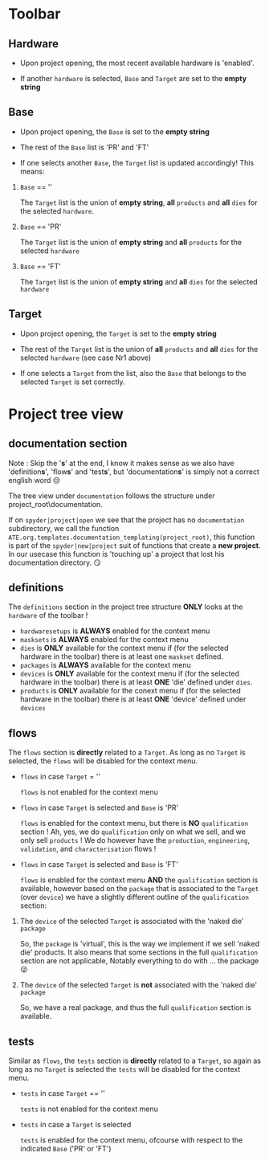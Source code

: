 # Toolbar

## Hardware

- Upon project opening, the most recent available hardware is 'enabled'.

- If another `hardware` is selected, `Base` and `Target` are set to the **empty string**

## Base

- Upon project opening, the `Base` is set to the **empty string**

- The rest of the `Base` list is 'PR' and 'FT'

- If one selects another `Base`, the `Target` list is updated accordingly! This means:

1. `Base` == ''

    The `Target` list is the union of **empty string**, **all** `products` and **all** `dies` for the selected `hardware`.

2. `Base` == 'PR'

    The `Target` list is the union of **empty string** and **all** `products` for the selected `hardware`

3. `Base` == 'FT'

    The `Target` list is the union of **empty string** and **all** `dies` for the selected `hardware`

## Target

- Upon project opening, the `Target` is set to the **empty string**

- The rest of the `Target` list is the union of **all** `products` and **all** `dies` for the selected `hardware` (see case Nr1 above)

- If one selects a `Target` from the list, also the `Base` that belongs to the selected `Target` is set correctly.

# Project tree view

## documentation section

Note : Skip the '**s**' at the end, I know it makes sense as we also have 'definition**s**', 'flow**s**' and 'test**s**', but 'documentation**s**' is simply not a correct english word :unamused:

The tree view under `documentation` follows the structure under project_root\documentation.

If on `spyder|project|open` we see that the project has no `documentation` subdirectory, we call the function `ATE.org.templates.documentation_templating(project_root)`, 
this function is part of the `spyder|new|project` suit of functions that create a **new project**.
In our usecase this function is 'touching up' a project that lost his documentation directory. :smirk:

## definitions

The `definitions` section in the project tree structure **ONLY** looks at the `hardware` of the toolbar !

- `hardwaresetups` is **ALWAYS** enabled for the context menu 
- `masksets` is **ALWAYS** enabled for the context menu
- `dies` is **ONLY** available for the context menu if (for the selected hardware in the toolbar) there is at least one `maskset` defined.
- `packages` is **ALWAYS** available for the context menu
- `devices` is **ONLY** available for the context menu if (for the selected hardware in the toolbar) there is at least **ONE** 'die' defined under `dies`.
- `products` is **ONLY** available for the conext menu if (for the selected hardware in the toolbar) there is at least **ONE** 'device' defined under `devices`

## flows

The `flows` section is **directly** related to a `Target`.
As long as no `Target` is selected, the `flows` will be disabled for the context menu.

- `flows` in case `Target` = '' 

    `flows` is not enabled for the context menu

- `flows` in case `Target` is selected and `Base` is 'PR'

    `flows` is enabled for the context menu, but there is **NO** `qualification` section !
    Ah, yes, we do `qualification` only on what we sell, and we only sell `products` !
    We do however have the `production`, `engineering`, `validation`, and `characterisation` flows !
    
- `flows` in case `Target` is selected and `Base` is 'FT'

    `flows` is enabled for the context menu **AND** the `qualification` section is available, however
    based on the `package` that is associated to the `Target` (over `device`) we have a slightly 
    different outline of the `qualification` section:

1. The `device` of the selected `Target` is associated with the 'naked die' `package`

    So, the `package` is 'virtual', this is the way we implement if we sell 'naked die' products.
    It also means that some sections in the full `qualification` section are not applicable,
    Notably everything to do with ... the package :stuck_out_tongue_winking_eye:

2. The `device` of the selected `Target` is **not** associated with the 'naked die' `package`

    So, we have a real package, and thus the full `qualification` section is available.     

## tests

Similar as `flows`, the `tests` section is **directly** related to a `Target`,
so again as long as no `Target` is selected the `tests` will be disabled for the context menu.

- `tests` in case `Target` == ''

    `tests` is not enabled for the context menu

- `tests` in case a `Target` is selected

    `tests` is enabled for the context menu, ofcourse with respect to the indicated `Base` ('PR' or 'FT')






